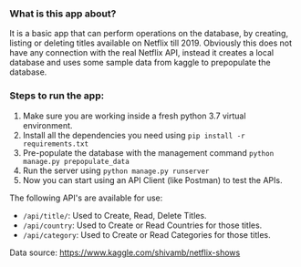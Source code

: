 ### What is this app about?
It is a basic app that can perform operations on the database, by creating, listing or deleting titles available on Netflix till 2019.
Obviously this does not have any connection with the real Netflix API, instead it creates a local database and uses some sample data from
kaggle to prepopulate the database.

### Steps to run the app:
1. Make sure you are working inside a fresh python 3.7 virtual environment. 
2. Install all the dependencies you need using `pip install -r requirements.txt`
3. Pre-populate the database with the management command `python manage.py prepopulate_data`
4. Run the server using `python manage.py runserver`
5. Now you can start using an API Client (like Postman) to test the APIs.

The following API's are available for use:
 - `/api/title/`: Used to Create, Read, Delete Titles.
 - `/api/country`: Used to Create or Read Countries for those titles.
 - `/api/category`: Used to Create or Read Categories for those titles.


Data source: https://www.kaggle.com/shivamb/netflix-shows